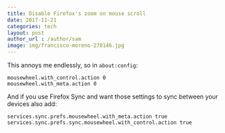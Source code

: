 ```yaml
---
title: Disable Firefox's zoom on mouse scroll
date: 2017-11-21
categories: tech
layout: post
author_url : /author/sam
image: img/francisco-moreno-278146.jpg
---
```


This annoys me endlessly, so in `about:config`:

```
mousewheel.with_control.action 0
mousewheel.with_meta.action 0
```

And if you use Firefox Sync and want those settings to sync between your devices also add:

```
services.sync.prefs.mousewheel.with_meta.action true
services.sync.prefs.sync.mousewheel.with_control.action true
```
